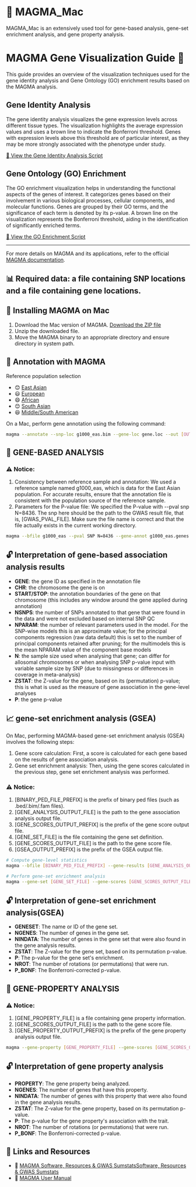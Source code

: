 # 🌋 MAGMA_Mac

MAGMA_Mac is an extensively used tool for gene-based analysis, gene-set enrichment analysis, and gene property analysis. 

# MAGMA Gene Visualization Guide 🌋

This guide provides an overview of the visualization techniques used for the gene identity analysis and Gene Ontology (GO) enrichment results based on the MAGMA analysis.

## Gene Identity Analysis

The gene identity analysis visualizes the gene expression levels across different tissue types. The visualization highlights the average expression values and uses a brown line to indicate the Bonferroni threshold. Genes with expression levels above this threshold are of particular interest, as they may be more strongly associated with the phenotype under study.

[🔗 View the Gene Identity Analysis Script](https://github.com/Benjamin-JHou/MAGMA_Mac/blob/main/gene_identity.R)

## Gene Ontology (GO) Enrichment

The GO enrichment visualization helps in understanding the functional aspects of the genes of interest. It categorizes genes based on their involvement in various biological processes, cellular components, and molecular functions. Genes are grouped by their GO terms, and the significance of each term is denoted by its p-value. A brown line on the visualization represents the Bonferroni threshold, aiding in the identification of significantly enriched terms.

[🔗 View the GO Enrichment Script](https://github.com/Benjamin-JHou/MAGMA_Mac/blob/main/GO_enrichment.R)

---

For more details on MAGMA and its applications, refer to the official [MAGMA documentation](https://ctg.cncr.nl/software/magma).


## 📊 Required data: a file containing SNP locations and a file containing gene locations.

## 🍏 Installing MAGMA on Mac

1. Download the Mac version of MAGMA. [Download the ZIP file](https://ctg.cncr.nl/software/MAGMA/prog/magma_v1.10_mac.zip)
2. Unzip the downloaded file.
3. Move the MAGMA binary to an appropriate directory and ensure directory in system path.

## 📖 Annotation with MAGMA

Reference population selection
- 😊 [East Asian](https://ctg.cncr.nl/software/MAGMA/ref_data/g1000_eas.zip)
- 😃 [European](https://ctg.cncr.nl/software/MAGMA/ref_data/g1000_eur.zip)
- 😄 [African](https://ctg.cncr.nl/software/MAGMA/ref_data/g1000_afr.zip)
- 😊 [South Asian](https://ctg.cncr.nl/software/MAGMA/ref_data/g1000_sas.zip)
- 😆 [Middle/South American](https://ctg.cncr.nl/software/MAGMA/ref_data/g1000_amr.zip)

On a Mac, perform gene annotation using the following command:

```bash
magma --annotate --snp-loc g1000_eas.bim --gene-loc gene.loc --out [OUTPUT_PREFIX]
```
## 🧬 GENE-BASED ANALYSIS
### ⚠️ Notice:
1. Consistency between reference sample and annotation: We used a reference sample named g1000_eas, which is data for the East Asian population. For accurate results, ensure that the annotation file is consistent with the population source of the reference sample.
2. Parameters for the P-value file: We specified the P-value with --pval snp N=8436. The snp here should be the path to the GWAS result file, that is, [GWAS_PVAL_FILE]. Make sure the file name is correct and that the file actually exists in the current working directory.

```bash
magma --bfile g1000_eas --pval SNP N=8436 --gene-annot g1000_eas.genes.annot --out genebased
```
## 🔓 Interpretation of gene-based association analysis results
- **GENE**: the gene ID as specified in the annotation file
- **CHR**: the chromosome the gene is on
- **START/STOP**: the annotation boundaries of the gene on that chromosome (this includes any window around the gene applied during annotation)
- **NSNPS**: the number of SNPs annotated to that gene that were found in the data and were not excluded based on internal SNP QC
- **NPARAM**: the number of relevant parameters used in the model. For the SNP-wise models this is an approximate value; for the principal components regression (raw data default) this is set to the number of principal components retained after pruning; for the multimodels this is the mean NPARAM value of the component base models
- **N**: the sample size used when analysing that gene; can differ for allosomal chromosomes or when analysing SNP p-value input with variable sample size by SNP (due to missingness or differences in coverage in meta-analysis)
- **ZSTAT**: the Z-value for the gene, based on its (permutation) p-value; this is what is used as the measure of gene association in the gene-level analyses
- **P**: the gene p-value

## 📈 gene-set enrichment analysis (GSEA)
On Mac, performing MAGMA-based gene-set enrichment analysis (GSEA) involves the following steps:
1. Gene score calculation: First, a score is calculated for each gene based on the results of gene association analysis.
2. Gene set enrichment analysis: Then, using the gene scores calculated in the previous step, gene set enrichment analysis was performed.
### ⚠️ Notice:
1. [BINARY_PED_FILE_PREFIX] is the prefix of binary ped files (such as .bed/.bim/.fam files).
2. [GENE_ANALYSIS_OUTPUT_FILE] is the path to the gene association analysis output file.
3. [GENE_SCORES_OUTPUT_PREFIX] is the prefix of the gene score output file.
4. [GENE_SET_FILE] is the file containing the gene set definition.
5. [GENE_SCORES_OUTPUT_FILE] is the path to the gene score file.
6. [GSEA_OUTPUT_PREFIX] is the prefix of the GSEA output file.

```bash
# Compute gene-level statistics
magma --bfile [BINARY_PED_FILE_PREFIX] --gene-results [GENE_ANALYSIS_OUTPUT_FILE] --out [GENE_SCORES_OUTPUT_PREFIX]

# Perform gene-set enrichment analysis
magma --gene-set [GENE_SET_FILE] --gene-scores [GENE_SCORES_OUTPUT_FILE] --out [GSEA_OUTPUT_PREFIX]
```
## 🔓 Interpretation of gene-set enrichment analysis(GSEA) 
- **GENESET**: The name or ID of the gene set.
- **NGENES**: The number of genes in the gene set.
- **NINDATA**: The number of genes in the gene set that were also found in the gene analysis results.
- **ZSTAT**: The Z-value for the gene set, based on its permutation p-value.
- **P**: The p-value for the gene set's enrichment.
- **NROT**: The number of rotations (or permutations) that were run.
- **P_BONF**: The Bonferroni-corrected p-value.

## 🧬 GENE-PROPERTY ANALYSIS
### ⚠️ Notice:
1. [GENE_PROPERTY_FILE] is a file containing gene property information.
2. [GENE_SCORES_OUTPUT_FILE] is the path to the gene score file.
3. [GENE_PROPERTY_OUTPUT_PREFIX] is the prefix of the gene property analysis output file.
```bash
magma --gene-property [GENE_PROPERTY_FILE] --gene-scores [GENE_SCORES_OUTPUT_FILE] --out [GENE_PROPERTY_OUTPUT_PREFIX]
```
## 🔓 Interpretation of gene property analysis
- **PROPERTY**: The gene property being analyzed.
- **NGENES**: The number of genes that have this property.
- **NINDATA**: The number of genes with this property that were also found in the gene analysis results.
- **ZSTAT**: The Z-value for the gene property, based on its permutation p-value.
- **P**: The p-value for the gene property's association with the trait.
- **NROT**: The number of rotations (or permutations) that were run.
- **P_BONF**: The Bonferroni-corrected p-value.

## 🔗 Links and Resources
- 🙏 [MAGMA Software, Resources & GWAS SumstatsSoftware, Resources & GWAS Sumstats](https://ctg.cncr.nl/software/magma)
- 📖 [MAGMA User Manual](https://ctg.cncr.nl/software/MAGMA/doc/manual_v1.10.pdf)
